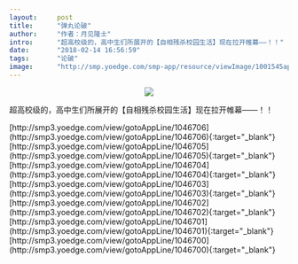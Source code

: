 ```yaml
---
layout:     post
title:      "弹丸论破"
author:     "作者：月见隆士"
intro:      "超高校级的，高中生们所展开的【自相残杀校园生活】现在拉开帷幕——！！"
date:       "2018-02-14 16:56:59"
tags:       "论破"
image:      "http://smp.yoedge.com/smp-app/resource/viewImage/1001545appline.png"
---
```

<div style="text-align: center">
<p><img src="http://smp.yoedge.com/smp-app/resource/viewImage/1001545appline.png"/></p>
</div>
<p class="post-meta">
<span>超高校级的，高中生们所展开的【自相残杀校园生活】现在拉开帷幕——！！</span>
</p>
[http://smp3.yoedge.com/view/gotoAppLine/1046706](http://smp3.yoedge.com/view/gotoAppLine/1046706){:target="_blank"}
[http://smp3.yoedge.com/view/gotoAppLine/1046705](http://smp3.yoedge.com/view/gotoAppLine/1046705){:target="_blank"}
[http://smp3.yoedge.com/view/gotoAppLine/1046704](http://smp3.yoedge.com/view/gotoAppLine/1046704){:target="_blank"}
[http://smp3.yoedge.com/view/gotoAppLine/1046703](http://smp3.yoedge.com/view/gotoAppLine/1046703){:target="_blank"}
[http://smp3.yoedge.com/view/gotoAppLine/1046702](http://smp3.yoedge.com/view/gotoAppLine/1046702){:target="_blank"}
[http://smp3.yoedge.com/view/gotoAppLine/1046701](http://smp3.yoedge.com/view/gotoAppLine/1046701){:target="_blank"}
[http://smp3.yoedge.com/view/gotoAppLine/1046700](http://smp3.yoedge.com/view/gotoAppLine/1046700){:target="_blank"}


